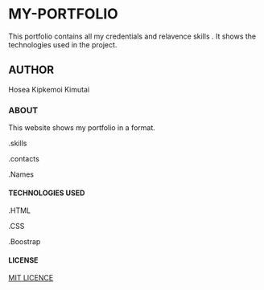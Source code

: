 # MY-PORTFOLIO
This portfolio contains all my credentials and relavence skills .
It shows the technologies used in the project.

## AUTHOR

Hosea Kipkemoi Kimutai

### ABOUT
This website shows my portfolio in a format.

.skills

.contacts

.Names

#### TECHNOLOGIES USED

.HTML

.CSS

.Boostrap

#### LICENSE

[MIT LICENCE](https://github.com/Kemboihosea/engineering/commit/143fc688aecf861c8d555b331b915591a56c7a99)




